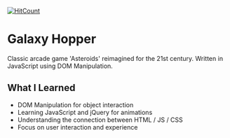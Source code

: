 [![HitCount](http://hits.dwyl.com/koreymitchell/GalaxyHopper.svg)](http://hits.dwyl.com/koreymitchell/GalaxyHopper)

# Galaxy Hopper

Classic arcade game 'Asteroids' reimagined for the 21st century. Written in JavaScript using DOM Manipulation.

## What I Learned

- DOM Manipulation for object interaction
- Learning JavaScript and jQuery for animations
- Understanding the connection between HTML / JS / CSS
- Focus on user interaction and experience
